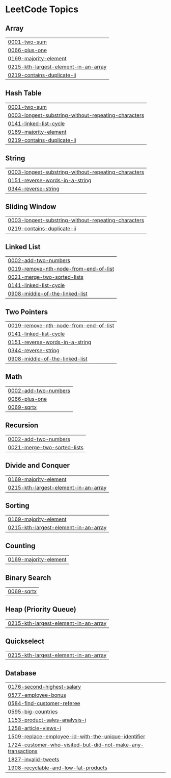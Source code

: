 

<!---LeetCode Topics Start-->
# LeetCode Topics
## Array
|  |
| ------- |
| [0001-two-sum](https://github.com/dileepkumarmr/LeetCode/tree/master/0001-two-sum) |
| [0066-plus-one](https://github.com/dileepkumarmr/LeetCode/tree/master/0066-plus-one) |
| [0169-majority-element](https://github.com/dileepkumarmr/LeetCode/tree/master/0169-majority-element) |
| [0215-kth-largest-element-in-an-array](https://github.com/dileepkumarmr/LeetCode/tree/master/0215-kth-largest-element-in-an-array) |
| [0219-contains-duplicate-ii](https://github.com/dileepkumarmr/LeetCode/tree/master/0219-contains-duplicate-ii) |
## Hash Table
|  |
| ------- |
| [0001-two-sum](https://github.com/dileepkumarmr/LeetCode/tree/master/0001-two-sum) |
| [0003-longest-substring-without-repeating-characters](https://github.com/dileepkumarmr/LeetCode/tree/master/0003-longest-substring-without-repeating-characters) |
| [0141-linked-list-cycle](https://github.com/dileepkumarmr/LeetCode/tree/master/0141-linked-list-cycle) |
| [0169-majority-element](https://github.com/dileepkumarmr/LeetCode/tree/master/0169-majority-element) |
| [0219-contains-duplicate-ii](https://github.com/dileepkumarmr/LeetCode/tree/master/0219-contains-duplicate-ii) |
## String
|  |
| ------- |
| [0003-longest-substring-without-repeating-characters](https://github.com/dileepkumarmr/LeetCode/tree/master/0003-longest-substring-without-repeating-characters) |
| [0151-reverse-words-in-a-string](https://github.com/dileepkumarmr/LeetCode/tree/master/0151-reverse-words-in-a-string) |
| [0344-reverse-string](https://github.com/dileepkumarmr/LeetCode/tree/master/0344-reverse-string) |
## Sliding Window
|  |
| ------- |
| [0003-longest-substring-without-repeating-characters](https://github.com/dileepkumarmr/LeetCode/tree/master/0003-longest-substring-without-repeating-characters) |
| [0219-contains-duplicate-ii](https://github.com/dileepkumarmr/LeetCode/tree/master/0219-contains-duplicate-ii) |
## Linked List
|  |
| ------- |
| [0002-add-two-numbers](https://github.com/dileepkumarmr/LeetCode/tree/master/0002-add-two-numbers) |
| [0019-remove-nth-node-from-end-of-list](https://github.com/dileepkumarmr/LeetCode/tree/master/0019-remove-nth-node-from-end-of-list) |
| [0021-merge-two-sorted-lists](https://github.com/dileepkumarmr/LeetCode/tree/master/0021-merge-two-sorted-lists) |
| [0141-linked-list-cycle](https://github.com/dileepkumarmr/LeetCode/tree/master/0141-linked-list-cycle) |
| [0908-middle-of-the-linked-list](https://github.com/dileepkumarmr/LeetCode/tree/master/0908-middle-of-the-linked-list) |
## Two Pointers
|  |
| ------- |
| [0019-remove-nth-node-from-end-of-list](https://github.com/dileepkumarmr/LeetCode/tree/master/0019-remove-nth-node-from-end-of-list) |
| [0141-linked-list-cycle](https://github.com/dileepkumarmr/LeetCode/tree/master/0141-linked-list-cycle) |
| [0151-reverse-words-in-a-string](https://github.com/dileepkumarmr/LeetCode/tree/master/0151-reverse-words-in-a-string) |
| [0344-reverse-string](https://github.com/dileepkumarmr/LeetCode/tree/master/0344-reverse-string) |
| [0908-middle-of-the-linked-list](https://github.com/dileepkumarmr/LeetCode/tree/master/0908-middle-of-the-linked-list) |
## Math
|  |
| ------- |
| [0002-add-two-numbers](https://github.com/dileepkumarmr/LeetCode/tree/master/0002-add-two-numbers) |
| [0066-plus-one](https://github.com/dileepkumarmr/LeetCode/tree/master/0066-plus-one) |
| [0069-sqrtx](https://github.com/dileepkumarmr/LeetCode/tree/master/0069-sqrtx) |
## Recursion
|  |
| ------- |
| [0002-add-two-numbers](https://github.com/dileepkumarmr/LeetCode/tree/master/0002-add-two-numbers) |
| [0021-merge-two-sorted-lists](https://github.com/dileepkumarmr/LeetCode/tree/master/0021-merge-two-sorted-lists) |
## Divide and Conquer
|  |
| ------- |
| [0169-majority-element](https://github.com/dileepkumarmr/LeetCode/tree/master/0169-majority-element) |
| [0215-kth-largest-element-in-an-array](https://github.com/dileepkumarmr/LeetCode/tree/master/0215-kth-largest-element-in-an-array) |
## Sorting
|  |
| ------- |
| [0169-majority-element](https://github.com/dileepkumarmr/LeetCode/tree/master/0169-majority-element) |
| [0215-kth-largest-element-in-an-array](https://github.com/dileepkumarmr/LeetCode/tree/master/0215-kth-largest-element-in-an-array) |
## Counting
|  |
| ------- |
| [0169-majority-element](https://github.com/dileepkumarmr/LeetCode/tree/master/0169-majority-element) |
## Binary Search
|  |
| ------- |
| [0069-sqrtx](https://github.com/dileepkumarmr/LeetCode/tree/master/0069-sqrtx) |
## Heap (Priority Queue)
|  |
| ------- |
| [0215-kth-largest-element-in-an-array](https://github.com/dileepkumarmr/LeetCode/tree/master/0215-kth-largest-element-in-an-array) |
## Quickselect
|  |
| ------- |
| [0215-kth-largest-element-in-an-array](https://github.com/dileepkumarmr/LeetCode/tree/master/0215-kth-largest-element-in-an-array) |
## Database
|  |
| ------- |
| [0176-second-highest-salary](https://github.com/dileepkumarmr/LeetCode/tree/master/0176-second-highest-salary) |
| [0577-employee-bonus](https://github.com/dileepkumarmr/LeetCode/tree/master/0577-employee-bonus) |
| [0584-find-customer-referee](https://github.com/dileepkumarmr/LeetCode/tree/master/0584-find-customer-referee) |
| [0595-big-countries](https://github.com/dileepkumarmr/LeetCode/tree/master/0595-big-countries) |
| [1153-product-sales-analysis-i](https://github.com/dileepkumarmr/LeetCode/tree/master/1153-product-sales-analysis-i) |
| [1258-article-views-i](https://github.com/dileepkumarmr/LeetCode/tree/master/1258-article-views-i) |
| [1509-replace-employee-id-with-the-unique-identifier](https://github.com/dileepkumarmr/LeetCode/tree/master/1509-replace-employee-id-with-the-unique-identifier) |
| [1724-customer-who-visited-but-did-not-make-any-transactions](https://github.com/dileepkumarmr/LeetCode/tree/master/1724-customer-who-visited-but-did-not-make-any-transactions) |
| [1827-invalid-tweets](https://github.com/dileepkumarmr/LeetCode/tree/master/1827-invalid-tweets) |
| [1908-recyclable-and-low-fat-products](https://github.com/dileepkumarmr/LeetCode/tree/master/1908-recyclable-and-low-fat-products) |
<!---LeetCode Topics End-->